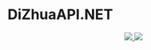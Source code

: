 # DiZhuaAPI.NET
<p align="center">
    <a href="https://docs.microsoft.com/zh-cn/dotnet/framework/get-started/overview">
      <img src="https://img.shields.io/badge/.NET%20Framework-4.6.1-brightgreen">
    </a>
    <a href="https://docs.microsoft.com/zh-cn/dotnet/csharp/whats-new/csharp-7-3">
      <img src="https://img.shields.io/badge/C%23-7.3-brightgreen">
    </a>
</p>
